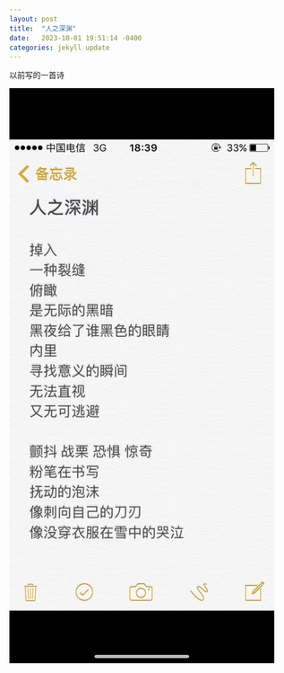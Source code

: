 ```yaml
---
layout: post
title:  "人之深渊"
date:   2023-10-01 19:51:14 -0400
categories: jekyll update
---
```


以前写的一首诗

![image tooltip here](/assets/IMG-3307.PNG)



[jekyll-docs]: https://jekyllrb.com/docs/home
[jekyll-gh]:   https://github.com/jekyll/jekyll
[jekyll-talk]: https://talk.jekyllrb.com/
